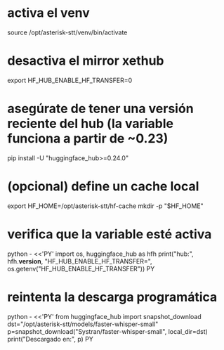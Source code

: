 # activa el venv
source /opt/asterisk-stt/venv/bin/activate

# desactiva el mirror xethub
export HF_HUB_ENABLE_HF_TRANSFER=0

# asegúrate de tener una versión reciente del hub (la variable funciona a partir de ~0.23)
pip install -U "huggingface_hub>=0.24.0"

# (opcional) define un cache local
export HF_HOME=/opt/asterisk-stt/hf-cache
mkdir -p "$HF_HOME"

# verifica que la variable esté activa
python - <<'PY'
import os, huggingface_hub as hfh
print("hub:", hfh.__version__, "HF_HUB_ENABLE_HF_TRANSFER=", os.getenv("HF_HUB_ENABLE_HF_TRANSFER"))
PY

# reintenta la descarga programática
python - <<'PY'
from huggingface_hub import snapshot_download
dst="/opt/asterisk-stt/models/faster-whisper-small"
p=snapshot_download("Systran/faster-whisper-small", local_dir=dst)
print("Descargado en:", p)
PY
